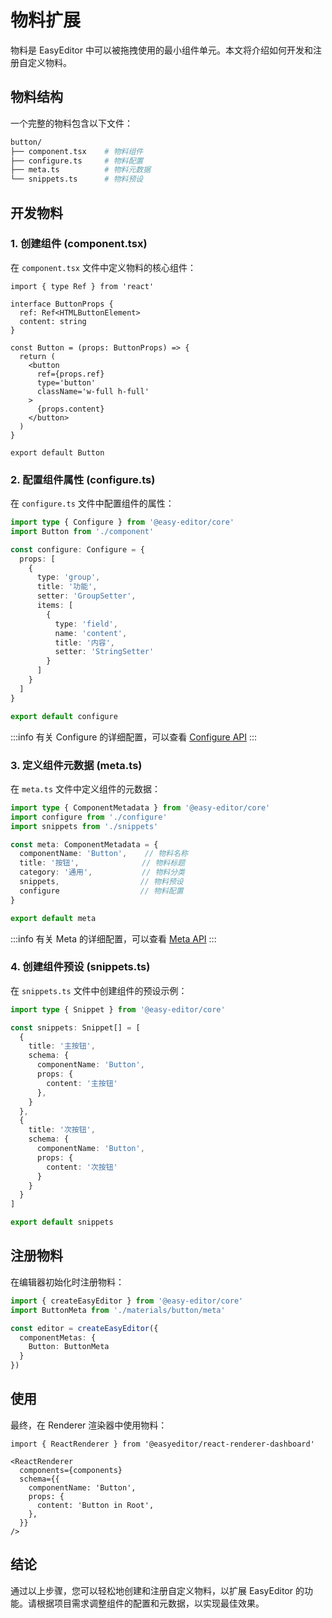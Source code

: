 # 物料扩展

物料是 EasyEditor 中可以被拖拽使用的最小组件单元。本文将介绍如何开发和注册自定义物料。

## 物料结构

一个完整的物料包含以下文件：

```bash
button/
├── component.tsx    # 物料组件
├── configure.ts     # 物料配置
├── meta.ts          # 物料元数据
└── snippets.ts      # 物料预设
```

## 开发物料

### 1. 创建组件 (component.tsx)

在 `component.tsx` 文件中定义物料的核心组件：

```tsx
import { type Ref } from 'react'

interface ButtonProps {
  ref: Ref<HTMLButtonElement>
  content: string
}

const Button = (props: ButtonProps) => {
  return (
    <button
      ref={props.ref}
      type='button'
      className='w-full h-full'
    >
      {props.content}
    </button>
  )
}

export default Button
```

### 2. 配置组件属性 (configure.ts)

在 `configure.ts` 文件中配置组件的属性：

```typescript
import type { Configure } from '@easy-editor/core'
import Button from './component'

const configure: Configure = {
  props: [
    {
      type: 'group',
      title: '功能',
      setter: 'GroupSetter',
      items: [
        {
          type: 'field',
          name: 'content',
          title: '内容',
          setter: 'StringSetter'
        }
      ]
    }
  ]
}

export default configure
```

:::info
有关 Configure 的详细配置，可以查看 [Configure API](#)
:::

### 3. 定义组件元数据 (meta.ts)

在 `meta.ts` 文件中定义组件的元数据：

```typescript
import type { ComponentMetadata } from '@easy-editor/core'
import configure from './configure'
import snippets from './snippets'

const meta: ComponentMetadata = {
  componentName: 'Button',    // 物料名称
  title: '按钮',              // 物料标题
  category: '通用',           // 物料分类
  snippets,                  // 物料预设
  configure                  // 物料配置
}

export default meta
```

:::info
有关 Meta 的详细配置，可以查看 [Meta API](#)
:::

### 4. 创建组件预设 (snippets.ts)

在 `snippets.ts` 文件中创建组件的预设示例：

```typescript
import type { Snippet } from '@easy-editor/core'

const snippets: Snippet[] = [
  {
    title: '主按钮',
    schema: {
      componentName: 'Button',
      props: {
        content: '主按钮'
      },
    }
  },
  {
    title: '次按钮',
    schema: {
      componentName: 'Button',
      props: {
        content: '次按钮'
      }
    }
  }
]

export default snippets
```

## 注册物料

在编辑器初始化时注册物料：

```typescript
import { createEasyEditor } from '@easy-editor/core'
import ButtonMeta from './materials/button/meta'

const editor = createEasyEditor({
  componentMetas: {
    Button: ButtonMeta
  }
})
```

## 使用

最终，在 Renderer 渲染器中使用物料：

```tsx
import { ReactRenderer } from '@easyeditor/react-renderer-dashboard'

<ReactRenderer
  components={components}
  schema={{
    componentName: 'Button',
    props: {
      content: 'Button in Root',
    },
  }}
/>
```

## 结论

通过以上步骤，您可以轻松地创建和注册自定义物料，以扩展 EasyEditor 的功能。请根据项目需求调整组件的配置和元数据，以实现最佳效果。
